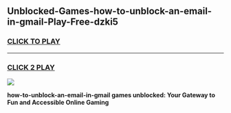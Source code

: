 
## Unblocked-Games-how-to-unblock-an-email-in-gmail-Play-Free-dzki5
<h3>
<a href="https://premium76.site?title=how-to-unblock-an-email-in-gmail&ref=21A">CLICK TO PLAY</a></h3>
<hr>

<h3>
<a href="https://premium76.site?title=how-to-unblock-an-email-in-gmail&ref=21A">CLICK 2 PLAY</a>
  
</h3>

<a href="https://premium76.site?title=how-to-unblock-an-email-in-gmail&ref=21A"><img src="https://clearcache.store/games.png"></a>


**how-to-unblock-an-email-in-gmail games unblocked: Your Gateway to Fun and Accessible Online Gaming**

